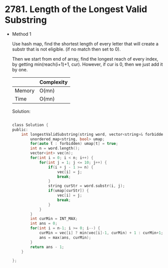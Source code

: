 # 2781. Length of the Longest Valid Substring
- Method 1

    Use hash map, find the shortest length of every letter that will create a substr that is not eligible. (if no match then set to 0).

    Then we start from end of array, find the longest reach of every index, by getting min(reach(i+1)+1, cur). However, if cur is 0, then we just add it by one.

    | |   Complexity  |
    | ----------- | ----------- | 
    |  Memory     | O(mn) | 
    |      Time       |  O(mn) | 


    Solution:

    ``` h

    class Solution {
    public:
        int longestValidSubstring(string word, vector<string>& forbidden) {
            unordered_map<string, bool> umap;
            for(auto t : forbidden) umap[t] = true;
            int n = word.length();
            vector<int> vec(n);
            for(int i = 0; i < n; i++) {
                for(int j = 1; j <= 10; j++) {
                    if(i + j - 1 >= n) {
                        vec[i] = j;
                        break;
                    }
                    string curStr = word.substr(i, j);
                    if(umap[curStr]) {
                        vec[i] = j;
                        break;
                    }
                }
            }
            int curMin = INT_MAX;
            int ans = 0;
            for(int i = n-1; i >= 0; i--) {
                curMin = vec[i] ? min(vec[i]-1, curMin) + 1 : curMin+1;
                ans = max(ans, curMin);
            }
            return ans - 1;
        }

    };

    ```

<!-- - Method 2

    This is another method.

    | |   Complexity  |
    | ----------- | ----------- | 
    |  Memory     | O(n) | 
    |      Time       |  O(n) | 


    Solution:

    ``` h



    ```

- Additional Knowledge:
       
    Here are some additional knowledge.



<br> -->